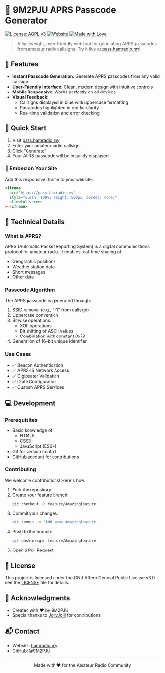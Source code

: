 # 📡 9M2PJU APRS Passcode Generator

[![License: AGPL v3](https://img.shields.io/badge/License-AGPL%20v3-blue.svg)](https://www.gnu.org/licenses/agpl-3.0)
[![Website](https://img.shields.io/website?url=https%3A%2F%2Fpass.hamradio.my)](https://pass.hamradio.my)
[![Made with Love](https://img.shields.io/badge/Made%20with-❤️-red.svg)](https://hamradio.my)

> A lightweight, user-friendly web tool for generating APRS passcodes from amateur radio callsigns. Try it live at [pass.hamradio.my](https://pass.hamradio.my)!



## 🌟 Features

- **Instant Passcode Generation**: Generate APRS passcodes from any valid callsign
- **User-Friendly Interface**: Clean, modern design with intuitive controls
- **Mobile Responsive**: Works perfectly on all devices
- **Visual Feedback**: 
  - Callsigns displayed in blue with uppercase formatting
  - Passcodes highlighted in red for clarity
  - Real-time validation and error checking

## 🚀 Quick Start

1. Visit [pass.hamradio.my](https://pass.hamradio.my)
2. Enter your amateur radio callsign
3. Click "Generate"
4. Your APRS passcode will be instantly displayed

### 📌 Embed on Your Site

Add this responsive iframe to your website:

```html
<iframe 
  src="https://pass.hamradio.my" 
  style="width: 100%; height: 500px; border: none;" 
  allowfullscreen
></iframe>
```

## 🔧 Technical Details

### What is APRS?

APRS (Automatic Packet Reporting System) is a digital communications protocol for amateur radio. It enables real-time sharing of:
- Geographic positions
- Weather station data
- Short messages
- Other data

### Passcode Algorithm

The APRS passcode is generated through:
1. SSID removal (e.g., "-1" from callsign)
2. Uppercase conversion
3. Bitwise operations:
   - XOR operations
   - Bit shifting of ASCII values
   - Combination with constant 0x73
4. Generation of 16-bit unique identifier

### Use Cases

- ✅ Beacon Authentication
- ✅ APRS-IS Network Access
- ✅ Digipeater Validation
- ✅ iGate Configuration
- ✅ Custom APRS Services

## 💻 Development

### Prerequisites

- Basic knowledge of:
  - HTML5
  - CSS3
  - JavaScript (ES6+)
- Git for version control
- GitHub account for contributions

### Contributing

We welcome contributions! Here's how:

1. Fork the repository
2. Create your feature branch:
   ```bash
   git checkout -b feature/AmazingFeature
   ```
3. Commit your changes:
   ```bash
   git commit -m 'Add some AmazingFeature'
   ```
4. Push to the branch:
   ```bash
   git push origin feature/AmazingFeature
   ```
5. Open a Pull Request

## 📄 License

This project is licensed under the GNU Affero General Public License v3.0 - see the [LICENSE](https://www.gnu.org/licenses/agpl-3.0.html) file for details.

## 🙏 Acknowledgments

- Created with ❤️ by [9M2PJU](https://hamradio.my)
- Special thanks to [JollyJolli](https://github.com/JollyJolli) for contributions

## 📬 Contact

- Website: [hamradio.my](https://hamradio.my)
- GitHub: [@9M2PJU](https://github.com/9M2PJU)

---

<p align="center">
  Made with ❤️ for the Amateur Radio Community
</p>
